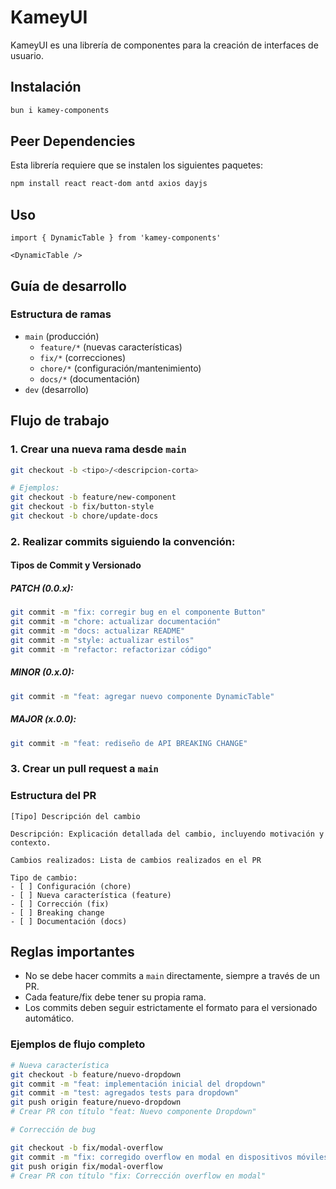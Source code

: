 # KameyUI

KameyUI es una librería de componentes para la creación de interfaces de usuario. 

## Instalación

```bash
bun i kamey-components
```

## Peer Dependencies
Esta librería requiere que se instalen los siguientes paquetes:

```bash
npm install react react-dom antd axios dayjs
```

## Uso

```tsx
import { DynamicTable } from 'kamey-components'

<DynamicTable />
```

## Guía de desarrollo

### Estructura de ramas

- `main` (producción)
  - `feature/*` (nuevas características)
  - `fix/*` (correcciones)
  - `chore/*` (configuración/mantenimiento)
  - `docs/*` (documentación)
- `dev` (desarrollo)

## Flujo de trabajo

### 1. Crear una nueva rama desde `main`

```bash
git checkout -b <tipo>/<descripcion-corta>

# Ejemplos:
git checkout -b feature/new-component
git checkout -b fix/button-style
git checkout -b chore/update-docs
```

### 2. Realizar commits siguiendo la convención:

#### Tipos de Commit y Versionado

##### PATCH (0.0.x):

```bash
git commit -m "fix: corregir bug en el componente Button"
git commit -m "chore: actualizar documentación"
git commit -m "docs: actualizar README"
git commit -m "style: actualizar estilos"
git commit -m "refactor: refactorizar código"
```

##### MINOR (0.x.0):

```bash
git commit -m "feat: agregar nuevo componente DynamicTable"
```

##### MAJOR (x.0.0):

```bash
git commit -m "feat: rediseño de API BREAKING CHANGE"
```

### 3. Crear un pull request a `main`

### Estructura del PR

```
[Tipo] Descripción del cambio

Descripción: Explicación detallada del cambio, incluyendo motivación y contexto.

Cambios realizados: Lista de cambios realizados en el PR

Tipo de cambio: 
- [ ] Configuración (chore)
- [ ] Nueva característica (feature)
- [ ] Corrección (fix)
- [ ] Breaking change
- [ ] Documentación (docs)
```

## Reglas importantes

- No se debe hacer commits a `main` directamente, siempre a través de un PR.
- Cada feature/fix debe tener su propia rama.
- Los commits deben seguir estrictamente el formato para el versionado automático.

### Ejemplos de flujo completo

```bash
# Nueva característica
git checkout -b feature/nuevo-dropdown
git commit -m "feat: implementación inicial del dropdown"
git commit -m "test: agregados tests para dropdown"
git push origin feature/nuevo-dropdown
# Crear PR con título "feat: Nuevo componente Dropdown"

# Corrección de bug

git checkout -b fix/modal-overflow
git commit -m "fix: corregido overflow en modal en dispositivos móviles"
git push origin fix/modal-overflow
# Crear PR con título "fix: Corrección overflow en modal"
```
